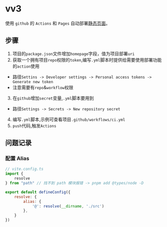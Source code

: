 # vv3

使用 `github` 的 `Actions` 和 `Pages` 自动部署[静态页面](https://hao951029.github.io/vv3)。   

## 步骤

1. 项目的`package.json`文件增加`homepage`字段，值为项目部署`uri`
2. 获取一个拥有项目`repo`权限的`token`,编写`.yml`脚本时提供给需要使用部署功能的`action`使用
  + 路径`Settins -> Developer settings -> Personal access tokens -> Generate new token`
  + 注意需要有`repo`&`workflow`权限
3. 在`github`增加`secret`变量,`.yml`脚本要用到
  + 路径`Settings -> Secrets -> New repository secret`
4. 编写`.yml`脚本,示例可查看项目`.github/workflows/ci.yml`
5. `push`代码,触发`Actions`

## 问题记录

### 配置 Alias

```js
// vite.config.ts
import {
    resolve
} from "path" // 找不到 path 模块报错 -> pnpm add @types/node -D

export default defineConfig({
    resolve: {
        alias: {
            '@': resolve(__dirname, './src')
        },
    }
})
```
